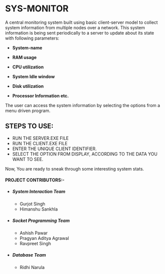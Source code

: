 # SYS-MONITOR
A central monitoring system built using basic client-server model to collect system information from multiple nodes over a network. This system information is being sent periodically to a server to update about its state with following parameters:

* __System-name__

* __RAM usage__

* __CPU utilization__

* __System Idle window__

* __Disk utilization__

* __Processor Information etc.__

The user can access the system information by selecting the options from a menu driven program.

## STEPS TO USE:

* RUN THE SERVER.EXE FILE
* RUN THE CLIENT.EXE FILE
* ENTER THE UNIQUE CLIENT IDENTIFIER.
* SELECT THE OPTION FROM DISPLAY, ACCORDING TO THE DATA YOU WANT TO SEE.

Now, You are ready to sneak through some interesting system stats.

#### PROJECT CONTRIBUTORS:-
- ##### System Interaction Team
  - Gurjot Singh
  - Himanshu Sankhla
- ##### Socket Programming Team
  - Ashish Pawar
  - Pragyan Aditya Agrawal
  - Ravpreet Singh
- ##### Database Team
  - Ridhi Narula
